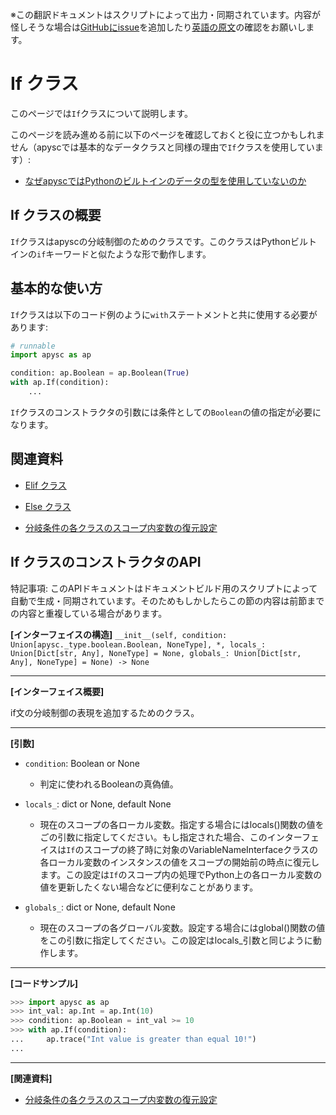 <span class="inconspicuous-txt">※この翻訳ドキュメントはスクリプトによって出力・同期されています。内容が怪しそうな場合は<a href="https://github.com/simon-ritchie/apysc/issues" target="_blank">GitHubにissue</a>を追加したり[英語の原文](https://simon-ritchie.github.io/apysc/en/if.html)の確認をお願いします。</span>

# If クラス

このページでは`If`クラスについて説明します。

このページを読み進める前に以下のページを確認しておくと役に立つかもしれません（apyscでは基本的なデータクラスと同様の理由で`If`クラスを使用しています）:

- [なぜapyscではPythonのビルトインのデータの型を使用していないのか](jp_why_apysc_doesnt_use_python_builtin_data_type.md)

## If クラスの概要

`If`クラスはapyscの分岐制御のためのクラスです。このクラスはPythonビルトインの`if`キーワードと似たような形で動作します。

## 基本的な使い方

`If`クラスは以下のコード例のように`with`ステートメントと共に使用する必要があります:

```py
# runnable
import apysc as ap

condition: ap.Boolean = ap.Boolean(True)
with ap.If(condition):
    ...
```

`If`クラスのコンストラクタの引数には条件としての`Boolean`の値の指定が必要になります。

## 関連資料

- [Elif クラス](jp_elif.md)
- [Else クラス](jp_else.md)

- [分岐条件の各クラスのスコープ内変数の復元設定](jp_branch_instruction_variables_reverting_setting.md)

## If クラスのコンストラクタのAPI

<span class="inconspicuous-txt">特記事項: このAPIドキュメントはドキュメントビルド用のスクリプトによって自動で生成・同期されています。そのためもしかしたらこの節の内容は前節までの内容と重複している場合があります。</span>

**[インターフェイスの構造]** `__init__(self, condition: Union[apysc._type.boolean.Boolean, NoneType], *, locals_: Union[Dict[str, Any], NoneType] = None, globals_: Union[Dict[str, Any], NoneType] = None) -> None`<hr>

**[インターフェイス概要]**

if文の分岐制御の表現を追加するためのクラス。<hr>

**[引数]**

- `condition`: Boolean or None
  - 判定に使われるBooleanの真偽値。

- `locals_`: dict or None, default None
  - 現在のスコープの各ローカル変数。指定する場合にはlocals()関数の値をごの引数に指定してください。もし指定された場合、このインターフェイスは`If`のスコープの終了時に対象のVariableNameInterfaceクラスの各ローカル変数のインスタンスの値をスコープの開始前の時点に復元します。この設定は`If`のスコープ内の処理でPython上の各ローカル変数の値を更新したくない場合などに便利なことがあります。

- `globals_`: dict or None, default None
  - 現在のスコープの各グローバル変数。設定する場合にはglobal()関数の値をこの引数に指定してください。この設定はlocals_引数と同じように動作します。

<hr>

**[コードサンプル]**

```py
>>> import apysc as ap
>>> int_val: ap.Int = ap.Int(10)
>>> condition: ap.Boolean = int_val >= 10
>>> with ap.If(condition):
...     ap.trace("Int value is greater than equal 10!")
...
```

<hr>

**[関連資料]**

- [分岐条件の各クラスのスコープ内変数の復元設定](https://simon-ritchie.github.io/apysc/jp/jp_branch_instruction_variables_reverting_setting.html)